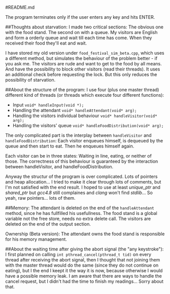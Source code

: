 ﻿#README.md

The program terminates only if the user enters any key and hits ENTER.

##Thoughts about starvation:
I made two critical sections: The obvious one with the food stand. The second on with a queue.
My visitors are English and form a orderly queue and wait till each time has come. When they received their food they'll eat and wait.

I have stored my old version under `food_festival_sim_beta.cpp`, which uses a different method, but simulates the behaviour of the problem better - if you ask me.
The visitors are rude and want to get to the food by all means. And have the possibility to block other visitors (read their threads).
It uses an additional check before requesting the lock. But this only reduces the possibility of starvation.

##About the structure of the program:
I use four (plus one master thread) different kind of threads (or threads which execute four different functions):

* Input
	`void* handleInput(void *);`
* Handling the attendant
	`void* handleAttendant(void* arg);`
* Handling the visitors individual behaviour
	`void* handleVisitor(void* arg);`
* Handling the visitors' queue
	`void* handleFoodDistribution(void* arg);`
	
The only complicated part is the interplay between `handleVisitor` and `handleFoodDistribution`:
Each visitor enqueues himself, is dequeued by the queue and then start to eat. Then he enqueues himself again.

Each visitor can be in three states:
Waiting in line, eating, or neither of those. The correctness of this behaviour is guaranteed by the interaction between handleVisitor, and handleFoodDistribution.

Anyway the structur of the program is over complicated. Lots of pointers and heap allocation... I tried to make it clear through lots of comments, but I'm not satisfied with the end result.
I hoped to use at least *unique_ptr* and *shared_ptr* but *gcc4.8* still complaines and *clang* won't find *stdlib*... So yeah, raw pointers... lots of them.

##Memory:
The attendant is deleted on the end of the `handleAttendant` method, since he has fullfilled his usefullness.
The food stand is a global variable not the free store, needs no extra delete call.
The visitors are deleted on the end of the output section.

Ownership (Beta version):
The attendant owns the food stand is responsible for his memory management.

##About the waiting time after giving the abort signal (the "any keystroke"):
I first planned on calling `int pthread_cancel(pthread_t tid)` on every thread after receiving the abort signal, then I thought that not joining them with the master thread would do the same (since they do not continue on eating), but I the end I keept it the way it is now, because otherwise I would have a possible memory leak.
I am aware that there are ways to handle the cancel request, but I didn't had the time to finish my readings... Sorry about that.

